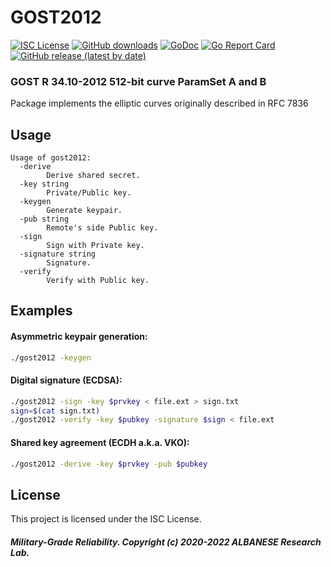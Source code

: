 # GOST2012
[![ISC License](http://img.shields.io/badge/license-ISC-blue.svg)](https://github.com/pedroalbanese/gost2012/blob/master/LICENSE.md) 
[![GitHub downloads](https://img.shields.io/github/downloads/pedroalbanese/gost2012/total.svg?logo=github&logoColor=white)](https://github.com/pedroalbanese/gost2012/releases)
[![GoDoc](https://godoc.org/github.com/pedroalbanese/gost2012?status.png)](http://godoc.org/github.com/pedroalbanese/gost2012)
[![Go Report Card](https://goreportcard.com/badge/github.com/pedroalbanese/gost2012)](https://goreportcard.com/report/github.com/pedroalbanese/gost2012)
[![GitHub release (latest by date)](https://img.shields.io/github/v/release/pedroalbanese/gost2012)](https://github.com/pedroalbanese/gost2012/releases)

### GOST R 34.10-2012 512-bit curve ParamSet A and B
Package implements the elliptic curves originally described in RFC 7836

## Usage
```
Usage of gost2012:
  -derive
        Derive shared secret.
  -key string
        Private/Public key.
  -keygen
        Generate keypair.
  -pub string
        Remote's side Public key.
  -sign
        Sign with Private key.
  -signature string
        Signature.
  -verify
        Verify with Public key.
```
## Examples
#### Asymmetric keypair generation:
```sh
./gost2012 -keygen 
```
#### Digital signature (ECDSA):
```sh
./gost2012 -sign -key $prvkey < file.ext > sign.txt
sign=$(cat sign.txt)
./gost2012 -verify -key $pubkey -signature $sign < file.ext
```
#### Shared key agreement (ECDH a.k.a. VKO):
```sh
./gost2012 -derive -key $prvkey -pub $pubkey
```

## License

This project is licensed under the ISC License.

##### Military-Grade Reliability. Copyright (c) 2020-2022 ALBANESE Research Lab.
